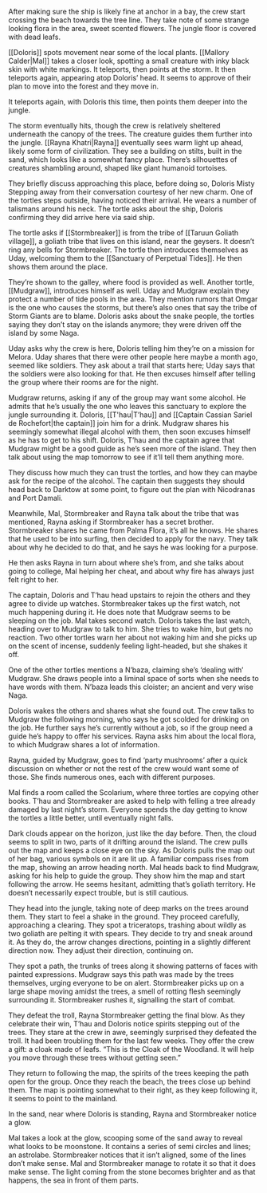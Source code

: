 After making sure the ship is likely fine at anchor in a bay, the crew start crossing the beach towards the tree line. They take note of some strange looking flora in the area, sweet scented flowers. The jungle floor is covered with dead leafs. 

[[Doloris]] spots movement near some of the local plants. [[Mallory Calder|Mal]] takes a closer look, spotting a small creature with inky black skin with white markings. It teleports, then points at the storm. It then teleports again, appearing atop Doloris’ head. It seems to approve of their plan to move into the forest and they move in.

It teleports again, with Doloris this time, then points them deeper into the jungle. 

The storm eventually hits, though the crew is relatively sheltered underneath the canopy of the trees. The creature guides them further into the jungle. [[Rayna Khatri|Rayna]] eventually sees warm light up ahead, likely some form of civilization. They see a building on stilts, built in the sand, which looks like a somewhat fancy place. There’s silhouettes of creatures shambling around, shaped like giant humanoid tortoises. 

They briefly discuss approaching this place, before doing so, Doloris Misty Stepping away from their conversation courtesy of her new charm. One of the tortles steps outside, having noticed their arrival. He wears a number of talismans around his neck. The tortle asks about the ship, Doloris confirming they did arrive here via said ship. 

The tortle asks if [[Stormbreaker]] is from the tribe of [[Taruun Goliath village]], a goliath tribe that lives on this island, near the geysers. It doesn’t ring any bells for Stormbreaker. The tortle then introduces themselves as Uday, welcoming them to the [[Sanctuary of Perpetual Tides]]. He then shows them around the place. 

They’re shown to the galley, where food is provided as well. Another tortle, [[Mudgraw]], introduces himself as well. Uday and Mudgraw explain they protect a number of tide pools in the area. They mention rumors that Omgar is the one who causes the storms, but there’s also ones that say the tribe of Storm Giants are to blame. Doloris asks about the snake people, the tortles saying they don’t stay on the islands anymore; they were driven off the island by some Naga.

Uday asks why the crew is here, Doloris telling him they’re on a mission for Melora. Uday shares that there were other people here maybe a month ago, seemed like soldiers. They ask about a trail that starts here; Uday says that the soldiers were also looking for that. He then excuses himself after telling the group where their rooms are for the night. 

Mudgraw returns, asking if any of the group may want some alcohol. He admits that he’s usually the one who leaves this sanctuary to explore the jungle surrounding it. Doloris, [[T'hau|T’hau]] and [[Captain Cassian Sariel de Rochefort|the captain]] join him for a drink. Mudgraw shares his seemingly somewhat illegal alcohol with them, then soon excuses himself as he has to get to his shift. Doloris, T’hau and the captain agree that Mudgraw might be a good guide as he’s seen more of the island. They then talk about using the map tomorrow to see if it’ll tell them anything more.

They discuss how much they can trust the tortles, and how they can maybe ask for the recipe of the alcohol. The captain then suggests they should head back to Darktow at some point, to figure out the plan with Nicodranas and Port Damali. 

Meanwhile, Mal, Stormbreaker and Rayna talk about the tribe that was mentioned, Rayna asking if Stormbreaker has a secret brother. Stormbreaker shares he came from Palma Flora, it’s all he knows. He shares that he used to be into surfing, then decided to apply for the navy. They talk about why he decided to do that, and he says he was looking for a purpose. 

He then asks Rayna in turn about where she’s from, and she talks about going to college, Mal helping her cheat, and about why fire has always just felt right to her. 

The captain, Doloris and T’hau head upstairs to rejoin the others and they agree to divide up watches. Stormbreaker takes up the first watch, not much happening during it. He does note that Mudgraw seems to be sleeping on the job. Mal takes second watch. Doloris takes the last watch, heading over to Mudgraw to talk to him. She tries to wake him, but gets no reaction. Two other tortles warn her about not waking him and she picks up on the scent of incense, suddenly feeling light-headed, but she shakes it off. 

One of the other tortles mentions a N’baza, claiming she’s ‘dealing with’ Mudgraw. She draws people into a liminal space of sorts when she needs to have words with them. N’baza leads this cloister; an ancient and very wise Naga. 

Doloris wakes the others and shares what she found out. The crew talks to Mudgraw the following morning, who says he got scolded for drinking on the job. He further says he’s currently without a job, so if the group need a guide he’s happy to offer his services. Rayna asks him about the local flora, to which Mudgraw shares a lot of information. 

Rayna, guided by Mudgraw, goes to find ‘party mushrooms’ after a quick discussion on whether or not the rest of the crew would want some of those. She finds numerous ones, each with different purposes.

Mal finds a room called the Scolarium, where three tortles are copying other books. T’hau and Stormbreaker are asked to help with felling a tree already damaged by last night’s storm. Everyone spends the day getting to know the tortles a little better, until eventually night falls.

Dark clouds appear on the horizon, just like the day before. Then, the cloud seems to split in two, parts of it drifting around the island. The crew pulls out the map and keeps a close eye on the sky. As Doloris pulls the map out of her bag, various symbols on it are lit up. A familiar compass rises from the map, showing an arrow heading north. 
Mal heads back to find Mudgraw, asking for his help to guide the group. They show him the map and start following the arrow. He seems hesitant, admitting that’s goliath territory. He doesn’t necessarily expect trouble, but is still cautious.

They head into the jungle, taking note of deep marks on the trees around them. They start to feel a shake in the ground. They proceed carefully, approaching a clearing. They spot a triceratops, trashing about wildly as two goliath are pelting it with spears. They decide to try and sneak around it. 
As they do, the arrow changes directions, pointing in a slightly different direction now. They adjust their direction, continuing on.

They spot a path, the trunks of trees along it showing patterns of faces with painted expressions. Mudgraw says this path was made by the trees themselves, urging everyone to be on alert. Stormbreaker picks up on a large shape moving amidst the trees, a smell of rotting flesh seemingly surrounding it. 
Stormbreaker rushes it, signalling the start of combat.

They defeat the troll, Rayna Stormbreaker getting the final blow. As they celebrate their win, T’hau and Doloris notice spirits stepping out of the trees. They stare at the crew in awe, seemingly surprised they defeated the troll. It had been troubling them for the last few weeks. They offer the crew a gift: a cloak made of leafs. “This is the Cloak of the Woodland. It will help you move through these trees without getting seen.”

They return to following the map, the spirits of the trees keeping the path open for the group. Once they reach the beach, the trees close up behind them. The map is pointing somewhat to their right, as they keep following it, it seems to point to the mainland. 

In the sand, near where Doloris is standing, Rayna and Stormbreaker notice a glow. 

Mal takes a look at the glow, scooping some of the sand away to reveal what looks to be moonstone. It contains a series of semi circles and lines; an astrolabe. Stormbreaker notices that it isn’t aligned, some of the lines don’t make sense. Mal and Stormbreaker manage to rotate it so that it does make sense. The light coming from the stone becomes brighter and as that happens, the sea in front of them parts. 
